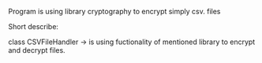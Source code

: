 Program is using library cryptography to encrypt simply csv. files

Short describe:

class CSVFileHandler -> is using fuctionality of mentioned library to encrypt and decrypt files.
